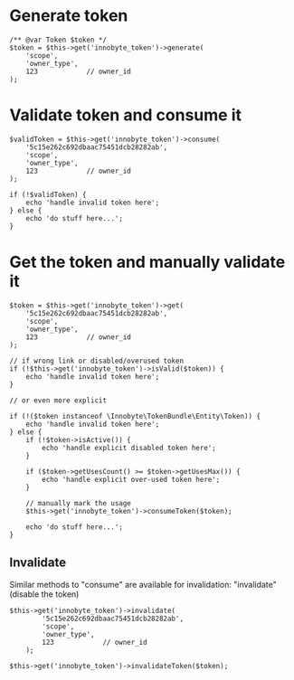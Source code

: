 # Generate token

    /** @var Token $token */
    $token = $this->get('innobyte_token')->generate(
        'scope',
        'owner_type',
        123            // owner_id
    );

# Validate token and consume it
    $validToken = $this->get('innobyte_token')->consume(
        '5c15e262c692dbaac75451dcb28282ab',
        'scope',
        'owner_type',
        123            // owner_id
    );

    if (!$validToken) {
        echo 'handle invalid token here';
    } else {
        echo 'do stuff here...';
    }

# Get the token and manually validate it
    $token = $this->get('innobyte_token')->get(
        '5c15e262c692dbaac75451dcb28282ab',
        'scope',
        'owner_type',
        123            // owner_id
    );

    // if wrong link or disabled/overused token
    if (!$this->get('innobyte_token')->isValid($token)) {
        echo 'handle invalid token here';
    }

    // or even more explicit

    if (!($token instanceof \Innobyte\TokenBundle\Entity\Token)) {
        echo 'handle invalid token here';
    } else {
        if (!$token->isActive()) {
            echo 'handle explicit disabled token here';
        }

        if ($token->getUsesCount() >= $token->getUsesMax()) {
            echo 'handle explicit over-used token here';
        }

        // manually mark the usage
        $this->get('innobyte_token')->consumeToken($token);

        echo 'do stuff here...';
    }

## Invalidate
Similar methods to "consume" are available for invalidation: "invalidate" (disable the token)

    $this->get('innobyte_token')->invalidate(
            '5c15e262c692dbaac75451dcb28282ab',
            'scope',
            'owner_type',
            123            // owner_id
        );

    $this->get('innobyte_token')->invalidateToken($token);
